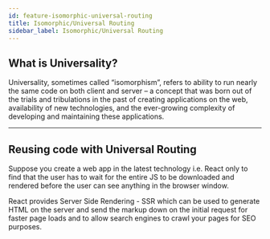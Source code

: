 ```yaml
---
id: feature-isomorphic-universal-routing
title: Isomorphic/Universal Routing
sidebar_label: Isomorphic/Universal Routing
---
```


## What is Universality?

Universality, sometimes called “isomorphism”, refers to ability to run nearly the same code on both client and server – 
a concept that was born out of the trials and tribulations in the past of creating applications on the web, availability of 
new technologies, and the ever-growing complexity of developing and maintaining these applications.

---

## Reusing code with Universal Routing

Suppose you create a web app in the latest technology i.e. React only to find that the user has to wait for the entire JS to 
be downloaded and rendered before the user can see anything in the browser window.

React provides Server Side Rendering - SSR which can be used to generate HTML on the server and send the markup down on the 
initial request for faster page loads and to allow search engines to crawl your pages for SEO purposes.


<script async src="//pagead2.googlesyndication.com/pagead/js/adsbygoogle.js"></script>
<ins class="adsbygoogle"
     style="display:block"
     data-ad-client="ca-pub-7586505628408924"
     data-ad-slot="5652642939"
     data-ad-format="auto"></ins>
<script>
(adsbygoogle = window.adsbygoogle || []).push({});
</script>  

<script src="https://codefund.io/scripts/fefc6de5-a0ce-46e8-a15d-f43733b5b454/embed.js"></script>
<div id="codefund_ad"></div>
